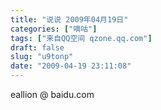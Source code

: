```yaml
---
title: "说说 2009年04月19日"
categories: ["嘀咕"]
tags: ["来自QQ空间 qzone.qq.com"]
draft: false
slug: "u9tonp"
date: "2009-04-19 23:11:08"
---
```


eallion @ baidu.com 
